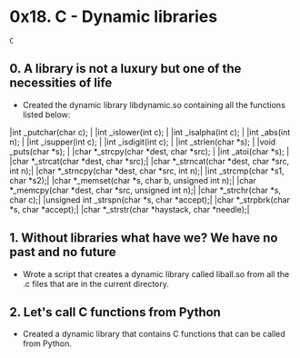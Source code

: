 # 0x18. C - Dynamic libraries

`C`

## 0. A library is not a luxury but one of the necessities of life
* Created the dynamic library libdynamic.so containing all the functions listed below:

|int _putchar(char c); |
|int _islower(int c);  |
|int _isalpha(int c);  |
|int _abs(int n);      |
|int _isupper(int c);  |
|int _isdigit(int c); |
|int _strlen(char *s); |
|void _puts(char *s); |
|char *_strcpy(char *dest, char *src); |
|int _atoi(char *s); |
|char *_strcat(char *dest, char *src);|
|char *_strncat(char *dest, char *src, int n);|
|char *_strncpy(char *dest, char *src, int n);|
|int _strcmp(char *s1, char *s2);|
|char *_memset(char *s, char b, unsigned int n);|
|char *_memcpy(char *dest, char *src, unsigned int n);|
|char *_strchr(char *s, char c);|
|unsigned int _strspn(char *s, char *accept);|
|char *_strpbrk(char *s, char *accept);|
|char *_strstr(char *haystack, char *needle);|

## 1. Without libraries what have we? We have no past and no future
* Wrote a script that creates a dynamic library called liball.so from all the .c files that are in the current directory.

## 2. Let's call C functions from Python
* Created a dynamic library that contains C functions that can be called from Python.
